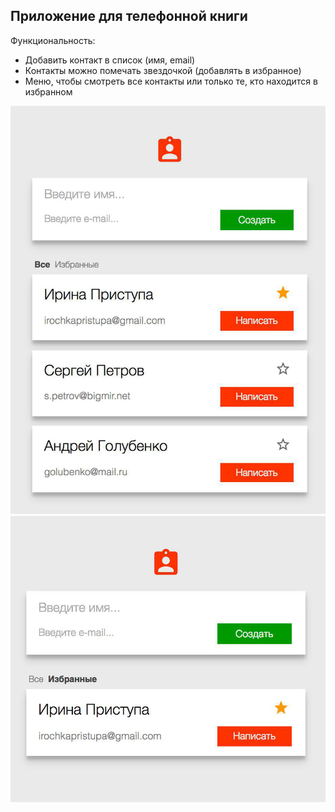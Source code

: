 ## Приложение для телефонной книги

Функциональность:

 - Добавить контакт в список (имя, email)
 - Контакты можно помечать звездочкой (добавлять в избранное)
 - Меню, чтобы смотреть все контакты или только те, кто находится в избранном


![contacts](../../_assets/contacts.png)
![staredContacts](../../_assets/staredContacts.png)

